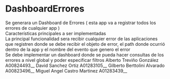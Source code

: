 # DashboardErrores
Se generara un Dashboard de Errores ( esta app va a registrar todos los errores de cualquier app )      
Características principales a ser implementadas         
La principal funcionalidad sera recibir cualquier error de las aplicaciones que registren donde se debe recibir el objeto de error, el path donde ocurrió dentro de la app y el nombre del evento que genero el error         
Se debe implementar un dashboard donde se pueda hacer consultas de los errores a nivel global y poder especificar filtros
Alberto Treviño González A00824493__
David Sanchez Ortiz A01283105__
Gilberto Berttolini Alvarado A00823496__
Miguel Angel Castro Martinez A01283439__
